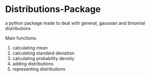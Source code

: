 # Distributions-Package
a python package made to deal with general, gaussian and binomial distributions

Main functions:
1) calculating mean
2) calculating standard deviation
3) calculating probability density 
4) adding distributions
5) representing distributions
